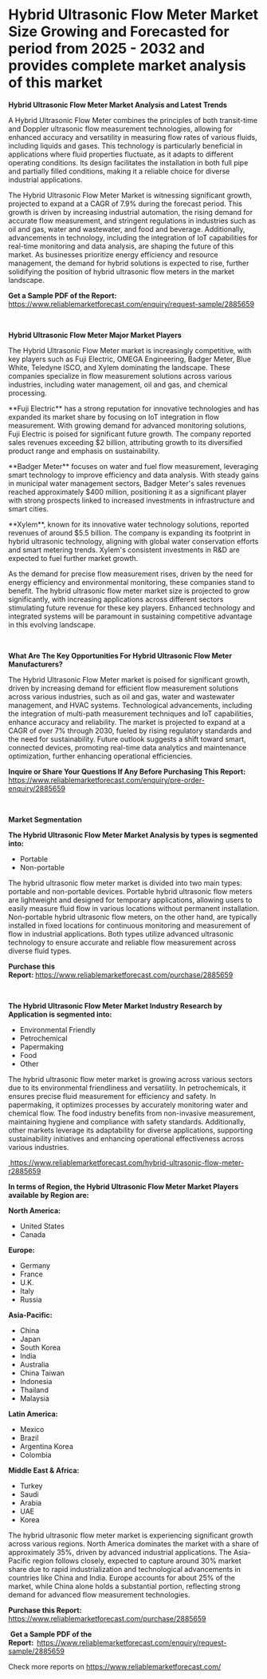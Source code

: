 <p><h1>Hybrid Ultrasonic Flow Meter Market Size Growing and Forecasted for period from 2025 - 2032 and provides complete market analysis of this market</h1></p><p><strong>Hybrid Ultrasonic Flow Meter Market Analysis and Latest Trends</strong></p>
<p><p>A Hybrid Ultrasonic Flow Meter combines the principles of both transit-time and Doppler ultrasonic flow measurement technologies, allowing for enhanced accuracy and versatility in measuring flow rates of various fluids, including liquids and gases. This technology is particularly beneficial in applications where fluid properties fluctuate, as it adapts to different operating conditions. Its design facilitates the installation in both full pipe and partially filled conditions, making it a reliable choice for diverse industrial applications.</p><p>The Hybrid Ultrasonic Flow Meter Market is witnessing significant growth, projected to expand at a CAGR of 7.9% during the forecast period. This growth is driven by increasing industrial automation, the rising demand for accurate flow measurement, and stringent regulations in industries such as oil and gas, water and wastewater, and food and beverage. Additionally, advancements in technology, including the integration of IoT capabilities for real-time monitoring and data analysis, are shaping the future of this market. As businesses prioritize energy efficiency and resource management, the demand for hybrid solutions is expected to rise, further solidifying the position of hybrid ultrasonic flow meters in the market landscape.</p></p>
<p><strong>Get a Sample PDF of the Report:&nbsp;</strong> <a href="https://www.reliablemarketforecast.com/enquiry/request-sample/2885659?utm_campaign=2730&utm_medium=2&utm_source=Github&utm_content=ia&utm_term=13032025&utm_id=hybrid-ultrasonic-flow-meter">https://www.reliablemarketforecast.com/enquiry/request-sample/2885659</a></p>
<p>&nbsp;</p>
<p><strong>Hybrid Ultrasonic Flow Meter Major Market Players</strong></p>
<p><p>The Hybrid Ultrasonic Flow Meter market is increasingly competitive, with key players such as Fuji Electric, OMEGA Engineering, Badger Meter, Blue White, Teledyne ISCO, and Xylem dominating the landscape. These companies specialize in flow measurement solutions across various industries, including water management, oil and gas, and chemical processing.</p><p>**Fuji Electric** has a strong reputation for innovative technologies and has expanded its market share by focusing on IoT integration in flow measurement. With growing demand for advanced monitoring solutions, Fuji Electric is poised for significant future growth. The company reported sales revenues exceeding $2 billion, attributing growth to its diversified product range and emphasis on sustainability.</p><p>**Badger Meter** focuses on water and fuel flow measurement, leveraging smart technology to improve efficiency and data analysis. With steady gains in municipal water management sectors, Badger Meter's sales revenues reached approximately $400 million, positioning it as a significant player with strong prospects linked to increased investments in infrastructure and smart cities.</p><p>**Xylem**, known for its innovative water technology solutions, reported revenues of around $5.5 billion. The company is expanding its footprint in hybrid ultrasonic technology, aligning with global water conservation efforts and smart metering trends. Xylem's consistent investments in R&D are expected to fuel further market growth.</p><p>As the demand for precise flow measurement rises, driven by the need for energy efficiency and environmental monitoring, these companies stand to benefit. The hybrid ultrasonic flow meter market size is projected to grow significantly, with increasing applications across different sectors stimulating future revenue for these key players. Enhanced technology and integrated systems will be paramount in sustaining competitive advantage in this evolving landscape.</p></p>
<p>&nbsp;</p>
<p><strong>What Are The Key Opportunities For Hybrid Ultrasonic Flow Meter Manufacturers?</strong></p>
<p><p>The Hybrid Ultrasonic Flow Meter market is poised for significant growth, driven by increasing demand for efficient flow measurement solutions across various industries, such as oil and gas, water and wastewater management, and HVAC systems. Technological advancements, including the integration of multi-path measurement techniques and IoT capabilities, enhance accuracy and reliability. The market is projected to expand at a CAGR of over 7% through 2030, fueled by rising regulatory standards and the need for sustainability. Future outlook suggests a shift toward smart, connected devices, promoting real-time data analytics and maintenance optimization, further enhancing operational efficiencies.</p></p>
<p><strong>Inquire or Share Your Questions If Any Before Purchasing This Report:</strong> <a href="https://www.reliablemarketforecast.com/enquiry/pre-order-enquiry/2885659?utm_campaign=2730&utm_medium=2&utm_source=Github&utm_content=ia&utm_term=13032025&utm_id=hybrid-ultrasonic-flow-meter">https://www.reliablemarketforecast.com/enquiry/pre-order-enquiry/2885659</a></p>
<p>&nbsp;</p>
<p><strong>Market Segmentation</strong></p>
<p><strong>The Hybrid Ultrasonic Flow Meter Market Analysis by types is segmented into:</strong></p>
<p><ul><li>Portable</li><li>Non-portable</li></ul></p>
<p><p>The hybrid ultrasonic flow meter market is divided into two main types: portable and non-portable devices. Portable hybrid ultrasonic flow meters are lightweight and designed for temporary applications, allowing users to easily measure fluid flow in various locations without permanent installation. Non-portable hybrid ultrasonic flow meters, on the other hand, are typically installed in fixed locations for continuous monitoring and measurement of flow in industrial applications. Both types utilize advanced ultrasonic technology to ensure accurate and reliable flow measurement across diverse fluid types.</p></p>
<p><strong>Purchase this Report:&nbsp;</strong><a href="https://www.reliablemarketforecast.com/purchase/2885659?utm_campaign=2730&utm_medium=2&utm_source=Github&utm_content=ia&utm_term=13032025&utm_id=hybrid-ultrasonic-flow-meter">https://www.reliablemarketforecast.com/purchase/2885659</a></p>
<p>&nbsp;</p>
<p><strong>The Hybrid Ultrasonic Flow Meter Market Industry Research by Application is segmented into:</strong></p>
<p><ul><li>Environmental Friendly</li><li>Petrochemical</li><li>Papermaking</li><li>Food</li><li>Other</li></ul></p>
<p><p>The hybrid ultrasonic flow meter market is growing across various sectors due to its environmental friendliness and versatility. In petrochemicals, it ensures precise fluid measurement for efficiency and safety. In papermaking, it optimizes processes by accurately monitoring water and chemical flow. The food industry benefits from non-invasive measurement, maintaining hygiene and compliance with safety standards. Additionally, other markets leverage its adaptability for diverse applications, supporting sustainability initiatives and enhancing operational effectiveness across various industries.</p></p>
<p><a href="https://www.reliablemarketforecast.com/hybrid-ultrasonic-flow-meter-r2885659?utm_campaign=2730&utm_medium=2&utm_source=Github&utm_content=ia&utm_term=13032025&utm_id=hybrid-ultrasonic-flow-meter">&nbsp;https://www.reliablemarketforecast.com/hybrid-ultrasonic-flow-meter-r2885659</a></p>
<p><strong>In terms of Region, the Hybrid Ultrasonic Flow Meter Market Players available by Region are:</strong></p>
<p>
    <p> <strong> North America: </strong>
        <ul>
            <li>United States</li>
            <li>Canada</li>
        </ul>
        </p> 
    <p> <strong> Europe: </strong>
        <ul>
            <li>Germany</li>
            <li>France</li>
            <li>U.K.</li>
            <li>Italy</li>
            <li>Russia</li>
        </ul>
        </p> 
    <p> <strong> Asia-Pacific: </strong>
        <ul>
            <li>China</li>
            <li>Japan</li>
            <li>South Korea</li>
            <li>India</li>
            <li>Australia</li>
            <li>China Taiwan</li>
            <li>Indonesia</li>
            <li>Thailand</li>
            <li>Malaysia</li>
        </ul>
        </p> 
    <p> <strong> Latin America: </strong>
        <ul>
            <li>Mexico</li>
            <li>Brazil</li>
            <li>Argentina Korea</li>
            <li>Colombia</li>
        </ul>
        </p> 
    <p> <strong> Middle East & Africa: </strong>
        <ul>
            <li>Turkey</li>
            <li>Saudi</li>
            <li>Arabia</li>
            <li>UAE</li>
            <li>Korea</li>
        </ul>
    </p>
    </p>
<p><p>The hybrid ultrasonic flow meter market is experiencing significant growth across various regions. North America dominates the market with a share of approximately 35%, driven by advanced industrial applications. The Asia-Pacific region follows closely, expected to capture around 30% market share due to rapid industrialization and technological advancements in countries like China and India. Europe accounts for about 25% of the market, while China alone holds a substantial portion, reflecting strong demand for advanced flow measurement technologies.</p></p>
<p><strong>Purchase this Report: </strong><a href="https://www.reliablemarketforecast.com/purchase/2885659?utm_campaign=2730&utm_medium=2&utm_source=Github&utm_content=ia&utm_term=13032025&utm_id=hybrid-ultrasonic-flow-meter">https://www.reliablemarketforecast.com/purchase/2885659</a></p>
<p>&nbsp;<strong>Get a Sample PDF of the Report:&nbsp;&nbsp;</strong><a href="https://www.reliablemarketforecast.com/enquiry/request-sample/2885659?utm_campaign=2730&utm_medium=2&utm_source=Github&utm_content=ia&utm_term=13032025&utm_id=hybrid-ultrasonic-flow-meter">https://www.reliablemarketforecast.com/enquiry/request-sample/2885659</a></p>
<p><strong></strong></p>
<p>Check more reports on <a href="https://www.reliablemarketforecast.com/?utm_campaign=2730&utm_medium=2&utm_source=Github&utm_content=ia&utm_term=13032025&utm_id=hybrid-ultrasonic-flow-meter">https://www.reliablemarketforecast.com/</a></p>